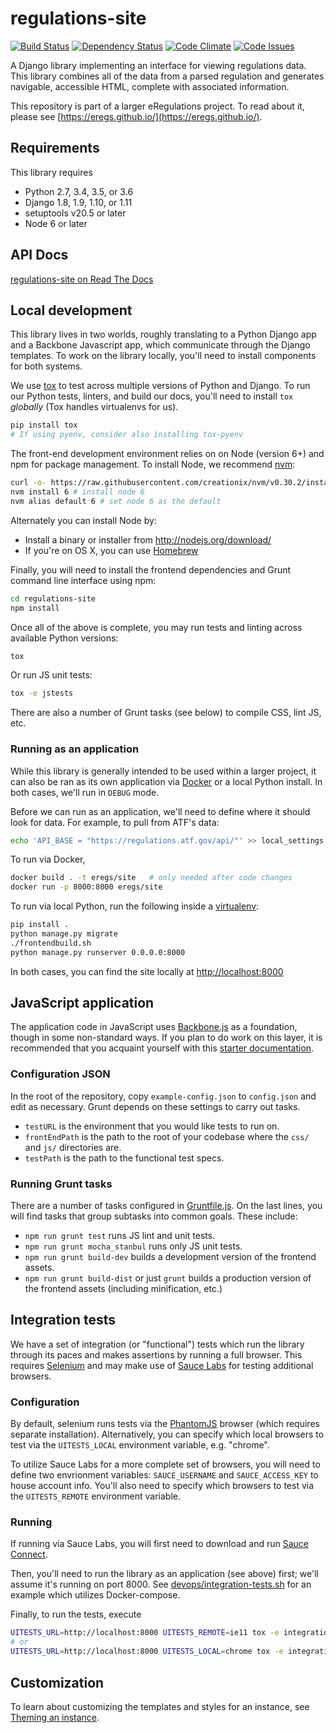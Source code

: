 regulations-site
================
[![Build Status](https://travis-ci.org/eregs/regulations-site.svg?branch=master)](https://travis-ci.org/eregs/regulations-site)
[![Dependency Status](https://gemnasium.com/badges/github.com/eregs/regulations-site.svg)](https://gemnasium.com/github.com/eregs/regulations-site)
[![Code Climate](https://codeclimate.com/github/eregs/regulations-site/badges/gpa.svg)](https://codeclimate.com/github/eregs/regulations-site)
[![Code Issues](https://www.quantifiedcode.com/api/v1/project/423b7d7702754ff4baa8715465d75bbf/badge.svg)](https://www.quantifiedcode.com/app/project/423b7d7702754ff4baa8715465d75bbf)

A Django library implementing an interface for viewing regulations data. This
library combines all of the data from a parsed regulation and generates
navigable, accessible HTML, complete with associated information.

This repository is part of a larger eRegulations project. To read about it, please see
[https://eregs.github.io/](https://eregs.github.io/).

## Requirements

This library requires
* Python 2.7, 3.4, 3.5, or 3.6
* Django 1.8, 1.9, 1.10, or 1.11
* setuptools v20.5 or later
* Node 6 or later

## API Docs

[regulations-site on Read The Docs](https://regulations-site.readthedocs.org/en/latest/)

## Local development

This library lives in two worlds, roughly translating to a Python Django app
and a Backbone Javascript app, which communicate through the Django templates.
To work on the library locally, you'll need to install components for both
systems.

We use [tox](https://tox.readthedocs.io) to test across multiple versions of
Python and Django. To run our Python tests, linters, and build our docs,
you'll need to install `tox` *globally* (Tox handles virtualenvs for us).

```bash
pip install tox
# If using pyenv, consider also installing tox-pyenv
```

The front-end development environment relies on on Node (version 6+) and npm
for package management. To install Node, we recommend
[nvm](https://github.com/creationix/nvm):

```sh
curl -o- https://raw.githubusercontent.com/creationix/nvm/v0.30.2/install.sh | bash # install nvm and run it's setup scripts
nvm install 6 # install node 6
nvm alias default 6 # set node 6 as the default
```

Alternately you can install Node by:

- Install a binary or installer from http://nodejs.org/download/
- If you're on OS X, you can use [Homebrew](http://brew.sh/)

Finally, you will need to install the frontend dependencies and Grunt command
line interface using npm:

```sh
cd regulations-site
npm install
```

Once all of the above is complete, you may run tests and linting across
available Python versions:

```sh
tox
```

Or run JS unit tests:

```sh
tox -e jstests
```

There are also a number of Grunt tasks (see below) to compile CSS, lint JS,
etc.

### Running as an application

While this library is generally intended to be used within a larger project,
it can also be ran as its own application via [Docker](https://www.docker.com)
or a local Python install. In both cases, we'll run in `DEBUG` mode.

Before we can run as an application, we'll need to define where it should look
for data. For example, to pull from ATF's data:

```sh
echo 'API_BASE = "https://regulations.atf.gov/api/"' >> local_settings.py
```

To run via Docker,
```bash
docker build . -t eregs/site   # only needed after code changes
docker run -p 8000:8000 eregs/site
```

To run via local Python, run the following inside a
[virtualenv](https://virtualenv.pypa.io/en/stable/):
```bash
pip install .
python manage.py migrate
./frontendbuild.sh
python manage.py runserver 0.0.0.0:8000
```

In both cases, you can find the site locally at
[http://localhost:8000](http://localhost:8000)

## JavaScript application 
The application code in JavaScript uses [Backbone.js](http://backbonejs.org/) as a foundation, though in some non-standard ways. If you plan to do work on this layer, it is recommended that you acquaint yourself with this [starter documentation](README_BACKBONE.md).

### Configuration JSON

In the root of the repository, copy `example-config.json` to `config.json` and edit as necessary. Grunt depends on these settings to carry out tasks.
- `testURL` is the environment that you would like tests to run on.
- `frontEndPath` is the path to the root of your codebase where the `css/` and `js/` directories are.
- `testPath` is the path to the functional test specs.

### Running Grunt tasks
There are a number of tasks configured in [Gruntfile.js](Gruntfile.js). On the
last lines, you will find tasks that group subtasks into common goals. These
include:

* `npm run grunt test` runs JS lint and unit tests.
* `npm run grunt mocha_stanbul` runs only JS unit tests.
* `npm run grunt build-dev` builds a development version of the frontend assets.
* `npm run grunt build-dist` or just `grunt` builds a production version of the
  frontend assets (including minification, etc.)

## Integration tests

We have a set of integration (or "functional") tests which run the library
through its paces and makes assertions by running a full browser. This
requires [Selenium](http://www.seleniumhq.org/) and may make use of [Sauce
Labs](https://saucelabs.com) for testing additional browsers.

### Configuration

By default, selenium runs tests via the [PhantomJS](http://phantomjs.org/)
browser (which requires separate installation). Alternatively, you can specify
which local browsers to test via the `UITESTS_LOCAL` environment variable,
e.g. "chrome".

To utilize Sauce Labs for a more complete set of browsers, you will need to
define two envrionment variables: `SAUCE_USERNAME` and `SAUCE_ACCESS_KEY` to
house account info. You'll also need to specify which browsers to test via the
`UITESTS_REMOTE` environment variable.

### Running

If running via Sauce Labs, you will first need to download and run [Sauce
Connect](https://saucelabs.com/docs/connect).

Then, you'll need to run the library as an application (see above) first;
we'll assume it's running on port 8000. See
[devops/integration-tests.sh](devops/integration-tests.sh) for an example
which utilizes Docker-compose.

Finally, to run the tests, execute

```sh
UITESTS_URL=http://localhost:8000 UITESTS_REMOTE=ie11 tox -e integration
# or
UITESTS_URL=http://localhost:8000 UITESTS_LOCAL=chrome tox -e integration
```

## Customization

To learn about customizing the templates and styles for an instance, see [Theming an instance](https://eregs.github.io/theming/).
